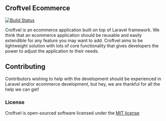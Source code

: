 ## Croftvel Ecommerce

[![Build Status](https://travis-ci.org/croftvel/croftvel.svg)](https://travis-ci.org/croftvel/croftvel)

Croftvel is an ecommerce application built on top of Laravel framework. We think that an ecommerce application should be reusable and easily extendible for any feature you may want to add. Croftvel aims to be lightweight solution with lots of core functionality that gives developers the power to adjust the application to their needs.

## Contributing

Contributors wishing to help with the development should be experienced in Laravel and/or ecommerce development, but hey, we are thankful for all the help we can get!

### License

Croftvel is open-sourced software licensed under the [MIT license](http://opensource.org/licenses/MIT)
